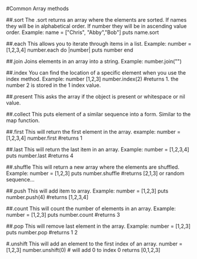 #Common Array methods

##.sort
The .sort returns an array where the elements are sorted.
If names they will be in alphabetical order.
If number they will be in ascending value order.
Example:
name = ["Chris", "Abby","Bob"]
puts name.sort


##.each
This allows you to iterate through items in a list.
Example:
number = [1,2,3,4]
number.each do |number|
puts number
end

##.join
Joins elements in an array into a string.
Example: number.join("")

##.index
You can find the location of a specific element when you use the
index method.
Example:
number [1,2,3]
number.index(2) #returns 1. the number 2 is stored in the 1 index value.  

##.present
This asks the array if the object is present or whitespace or nil value.

##.collect
This puts element of a similar sequence into a form.
Similar to the map function.

##.first
This will return the first element in the array.
example:
number = [1,2,3,4]
number.first #returns 1

##.last
This will return the last item in an array.
Example:
number = [1,2,3,4]
puts number.last #returns 4

##.shuffle
This will return  a new array where the elements are shuffled.
Example:
number = [1,2,3]
puts number.shuffle #returns [2,1,3] or random sequence...

##.push
This will add item to  array.
Example:
number = [1,2,3]
puts number.push(4) #returns [1,2,3,4]

##.count
This will count the number of elements in an array.
Example:
number = [1,2,3]
puts number.count #returns 3

##.pop
This will remove last element in the array.
Example:
number = [1,2,3]
puts number.pop #returns 1 2


#.unshift
This will add an element to the first index of an array.
number = [1,2,3]
number.unshift(0) # will add 0 to index 0 returns [0,1,2,3]
